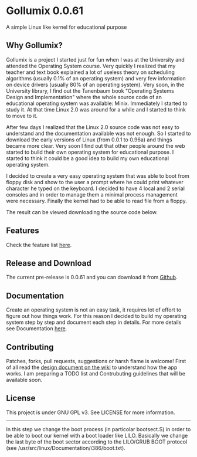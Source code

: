 # Gollumix 0.0.61

A simple Linux like kernel for educational purpose

## Why Gollumix?

Gollumix is a project I started just for fun when I was at the University and attended the Operating System course. Very quickly I realized that my teacher and text book explained a lot of useless theory on scheduling algorithms (usually 0.1% of an operating system) and very few information on device drivers (usually 80% of an operating system). Very soon, in the University library, I find out the Tanenbaum book "Operating Systems Design and Implementation" where the whole source code of an educational operating system was available: Minix. Immediately I started to study it. At that time Linux 2.0 was around for a while and I started to think to move to it.

After few days I realized that the Linux 2.0 source code was not easy to understand and the documentation available was not enough. So I started to download the early versions of Linux (from 0.0.1 to 0.96a) and things became more clear. Very soon I find out that other people around the web started to build their own operating system for educational purpose. I started to think it could be a good idea to build my own educational operating system.

I decided to create a very easy operating system that was able to boot from floppy disk and show to the user a prompt where he could print whatever character he typed on the keyboard. I decided to have 4 local and 2 serial consoles and in order to manage them a minimal process management were necessary. Finally the kernel had to be able to read file from a floppy.

The result can be viewed downloading the source code below.

## Features

Check the feature list [here](https://github.com/sasadangelo/gollumix/wiki).

## Release and Download

The current pre-release is 0.0.61 and you can download it from [Github](https://github.com/sasadangelo/gollumix/releases).

## Documentation

Create an operating system is not an easy task, it requires lot of effort to figure out how things work. For this reason I decided to build my operating system step by step and document each step in details. For more details see Documentation [here](https://github.com/sasadangelo/gollumix/wiki).

## Contributing

Patches, forks, pull requests, suggestions or harsh flame is welcome! First of all read the [design document on the wiki](https://github.com/sasadangelo/gollumix/wiki/Documentation) to understand how the app works. I am preparing a TODO list and Contrubuting guidelines that will be available soon.

## License

This project is under GNU GPL v3. See LICENSE for more information.

----------------------------------------------------------------------------------------------
In this step we change the boot process (in particolar bootsect.S) in order
to be able to boot our kernel with a boot loader like LILO.
Basically we change the last byte of the boot sector according to the
LILO/GRUB BOOT protocol (see /usr/src/linux/Documentation/i386/boot.txt).

